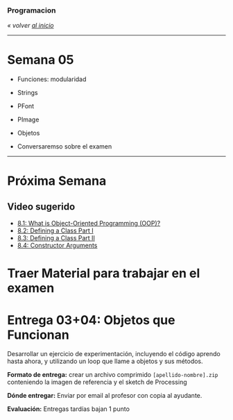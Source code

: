 ### Programacion
*« volver [al inicio](https://github.com/sergiomajluf/programacion)*

---

# Semana 05

* Funciones: modularidad
* Strings
* PFont
* PImage
* Objetos

* Conversaremso sobre el examen


---



# Próxima Semana

## Video sugerido
* [8.1: What is Object-Oriented Programming (OOP)?](https://www.youtube.com/watch?v=YcbcfkLzgvs)
* [8.2: Defining a Class Part I](https://www.youtube.com/watch?v=lmgcMPRa1qw)
* [8.3: Defining a Class Part II](https://www.youtube.com/watch?v=XwfOVFelLoo)
* [8.4: Constructor Arguments](https://www.youtube.com/watch?v=NrwaKOsplZk)

# Traer Material para trabajar en el examen


# Entrega 03+04: Objetos que  Funcionan
Desarrollar un ejercicio de experimentación, incluyendo el código aprendo hasta ahora, y utilizando un loop que llame a objetos y sus métodos.

	
**Formato de entrega:**
crear un archivo comprimido `[apellido-nombre].zip` conteniendo la imagen de referencia y el sketch de Processing

**Dónde entregar:**
Enviar por email al profesor con copia al ayudante.

**Evaluación:**
Entregas tardías bajan 1 punto

